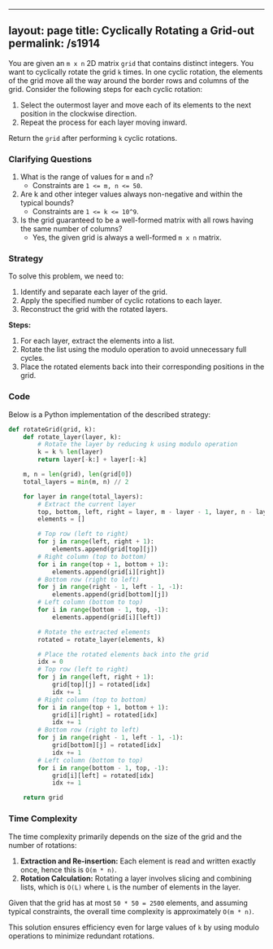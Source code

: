 
---
layout: page
title:  Cyclically Rotating a Grid-out
permalink: /s1914
---
You are given an `m x n` 2D matrix `grid` that contains distinct integers. You want to cyclically rotate the grid `k` times. In one cyclic rotation, the elements of the grid move all the way around the border rows and columns of the grid. Consider the following steps for each cyclic rotation:

1. Select the outermost layer and move each of its elements to the next position in the clockwise direction.
2. Repeat the process for each layer moving inward.

Return the `grid` after performing `k` cyclic rotations.

### Clarifying Questions
1. What is the range of values for `m` and `n`?
   - Constraints are `1 <= m, n <= 50`.
2. Are k and other integer values always non-negative and within the typical bounds?
   - Constraints are `1 <= k <= 10^9`.
3. Is the grid guaranteed to be a well-formed matrix with all rows having the same number of columns?
   - Yes, the given grid is always a well-formed `m x n` matrix.

### Strategy
To solve this problem, we need to:
1. Identify and separate each layer of the grid.
2. Apply the specified number of cyclic rotations to each layer.
3. Reconstruct the grid with the rotated layers.

**Steps:**
1. For each layer, extract the elements into a list.
2. Rotate the list using the modulo operation to avoid unnecessary full cycles.
3. Place the rotated elements back into their corresponding positions in the grid.

### Code
Below is a Python implementation of the described strategy:

```python
def rotateGrid(grid, k):
    def rotate_layer(layer, k):
        # Rotate the layer by reducing k using modulo operation
        k = k % len(layer)
        return layer[-k:] + layer[:-k]

    m, n = len(grid), len(grid[0])
    total_layers = min(m, n) // 2

    for layer in range(total_layers):
        # Extract the current layer
        top, bottom, left, right = layer, m - layer - 1, layer, n - layer - 1
        elements = []

        # Top row (left to right)
        for j in range(left, right + 1):
            elements.append(grid[top][j])
        # Right column (top to bottom)
        for i in range(top + 1, bottom + 1):
            elements.append(grid[i][right])
        # Bottom row (right to left)
        for j in range(right - 1, left - 1, -1):
            elements.append(grid[bottom][j])
        # Left column (bottom to top)
        for i in range(bottom - 1, top, -1):
            elements.append(grid[i][left])

        # Rotate the extracted elements
        rotated = rotate_layer(elements, k)

        # Place the rotated elements back into the grid
        idx = 0
        # Top row (left to right)
        for j in range(left, right + 1):
            grid[top][j] = rotated[idx]
            idx += 1
        # Right column (top to bottom)
        for i in range(top + 1, bottom + 1):
            grid[i][right] = rotated[idx]
            idx += 1
        # Bottom row (right to left)
        for j in range(right - 1, left - 1, -1):
            grid[bottom][j] = rotated[idx]
            idx += 1
        # Left column (bottom to top)
        for i in range(bottom - 1, top, -1):
            grid[i][left] = rotated[idx]
            idx += 1

    return grid
```

### Time Complexity
The time complexity primarily depends on the size of the grid and the number of rotations:
1. **Extraction and Re-insertion:** Each element is read and written exactly once, hence this is `O(m * n)`.
2. **Rotation Calculation:** Rotating a layer involves slicing and combining lists, which is `O(L)` where `L` is the number of elements in the layer.

Given that the grid has at most `50 * 50 = 2500` elements, and assuming typical constraints, the overall time complexity is approximately `O(m * n)`. 

This solution ensures efficiency even for large values of `k` by using modulo operations to minimize redundant rotations.